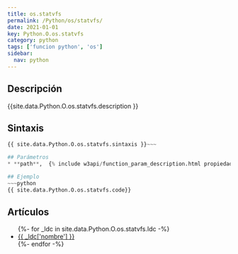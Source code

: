 ```yaml
---
title: os.statvfs
permalink: /Python/os/statvfs/
date: 2021-01-01
key: Python.O.os.statvfs
category: python
tags: ['funcion python', 'os']
sidebar: 
  nav: python
---
```


## Descripción
{{site.data.Python.O.os.statvfs.description }}

## Sintaxis
~~~python
{{ site.data.Python.O.os.statvfs.sintaxis }}~~~

## Parámetros
* **path**,  {% include w3api/function_param_description.html propiedad=site.data.Python.O.os.statvfs valor="path" %}

## Ejemplo
~~~python
{{ site.data.Python.O.os.statvfs.code}}
~~~

## Artículos
<ul>
{%- for _ldc in site.data.Python.O.os.statvfs.ldc -%}
   <li>
       <a href="{{_ldc['url'] }}">{{ _ldc['nombre'] }}</a>
   </li>
{%- endfor -%}
</ul>
